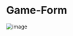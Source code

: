 # Game-Form
![image](https://github.com/user-attachments/assets/7e05c1f9-c78f-435d-bd57-aadb736beee5)
